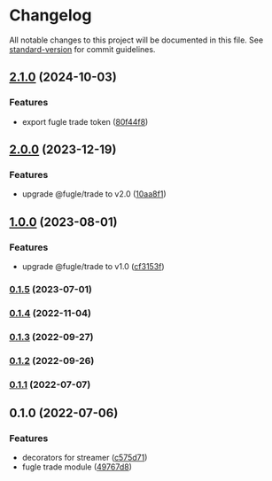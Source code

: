 # Changelog

All notable changes to this project will be documented in this file. See [standard-version](https://github.com/conventional-changelog/standard-version) for commit guidelines.

## [2.1.0](https://github.com/fugle-dev/fugle-trade-nest/compare/v2.0.0...v2.1.0) (2024-10-03)


### Features

* export fugle trade token ([80f44f8](https://github.com/fugle-dev/fugle-trade-nest/commit/80f44f8e02c550b594b08a00104a83b5ae7cfbf3))

## [2.0.0](https://github.com/fugle-dev/fugle-trade-nest/compare/v1.0.0...v2.0.0) (2023-12-19)


### Features

* upgrade @fugle/trade to v2.0 ([10aa8f1](https://github.com/fugle-dev/fugle-trade-nest/commit/10aa8f16fd27e52ebe9e2943cb62da6488529204))

## [1.0.0](https://github.com/fugle-dev/fugle-trade-nest/compare/v0.1.5...v1.0.0) (2023-08-01)


### Features

* upgrade @fugle/trade to v1.0 ([cf3153f](https://github.com/fugle-dev/fugle-trade-nest/commit/cf3153fad4ba857acdbbf99146a235f8c9633bd0))

### [0.1.5](https://github.com/fugle-dev/fugle-trade-nest/compare/v0.1.4...v0.1.5) (2023-07-01)

### [0.1.4](https://github.com/fugle-dev/fugle-trade-nest/compare/v0.1.3...v0.1.4) (2022-11-04)

### [0.1.3](https://github.com/fugle-dev/fugle-trade-nest/compare/v0.1.2...v0.1.3) (2022-09-27)

### [0.1.2](https://github.com/fugle-dev/fugle-trade-nest/compare/v0.1.1...v0.1.2) (2022-09-26)

### [0.1.1](https://github.com/fugle-dev/fugle-trade-nest/compare/v0.1.0...v0.1.1) (2022-07-07)

## 0.1.0 (2022-07-06)


### Features

* decorators for streamer ([c575d71](https://github.com/fugle-dev/fugle-trade-nest/commit/c575d71aee4cbb7efeeb55b90e9aece90b849694))
* fugle trade module ([49767d8](https://github.com/fugle-dev/fugle-trade-nest/commit/49767d8412fb667197c61feb25d3a9030376e71b))
